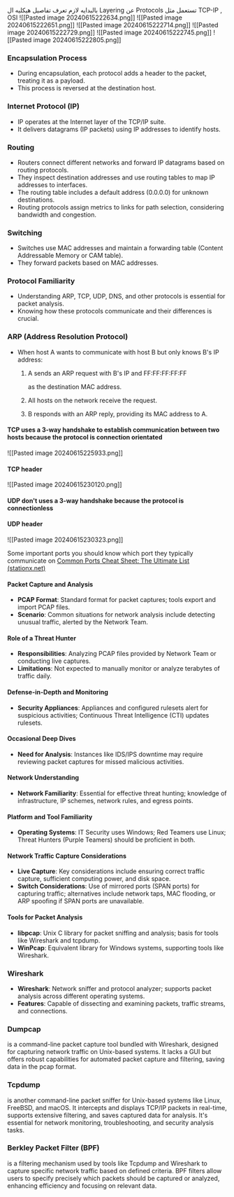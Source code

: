 بالبدايه لازم تعرف تفاصيل هيكليه ال Layering عن Protocols تستعمل مثل TCP-IP , OSI
![[Pasted image 20240615222634.png]]
![[Pasted image 20240615222651.png]]
![[Pasted image 20240615222714.png]]
![[Pasted image 20240615222729.png]]
![[Pasted image 20240615222745.png]]
![[Pasted image 20240615222805.png]]

### Encapsulation Process

- During encapsulation, each protocol adds a header to the packet, treating it as a payload.
- This process is reversed at the destination host.

### Internet Protocol (IP)

- IP operates at the Internet layer of the TCP/IP suite.
- It delivers datagrams (IP packets) using IP addresses to identify hosts.

### Routing

- Routers connect different networks and forward IP datagrams based on routing protocols.
- They inspect destination addresses and use routing tables to map IP addresses to interfaces.
- The routing table includes a default address (0.0.0.0) for unknown destinations.
- Routing protocols assign metrics to links for path selection, considering bandwidth and congestion.

### Switching

- Switches use MAC addresses and maintain a forwarding table (Content Addressable Memory or CAM table).
- They forward packets based on MAC addresses.

### Protocol Familiarity

- Understanding ARP, TCP, UDP, DNS, and other protocols is essential for packet analysis.
- Knowing how these protocols communicate and their differences is crucial.

### ARP (Address Resolution Protocol)

- When host A wants to communicate with host B but only knows B's IP address:
    1. A sends an ARP request with B's IP and FF:FF:FF:FF:FF
        
        as the destination MAC address.
    2. All hosts on the network receive the request.
    3. B responds with an ARP reply, providing its MAC address to A.

#### TCP uses a 3-way handshake to establish communication between two hosts because the protocol is connection orientated
![[Pasted image 20240615225933.png]]

#### TCP header
![[Pasted image 20240615230120.png]]

#### UDP don't uses a 3-way handshake because the protocol is connectionless

#### UDP header
![[Pasted image 20240615230323.png]]

Some important ports you should know which port they typically communicate on 
[Common Ports Cheat Sheet: The Ultimate List (stationx.net)](https://www.stationx.net/common-ports-cheat-sheet/)

#### Packet Capture and Analysis

- **PCAP Format**: Standard format for packet captures; tools export and import PCAP files.
- **Scenario**: Common situations for network analysis include detecting unusual traffic, alerted by the Network Team.

#### Role of a Threat Hunter

- **Responsibilities**: Analyzing PCAP files provided by Network Team or conducting live captures.
- **Limitations**: Not expected to manually monitor or analyze terabytes of traffic daily.

#### Defense-in-Depth and Monitoring

- **Security Appliances**: Appliances and configured rulesets alert for suspicious activities; Continuous Threat Intelligence (CTI) updates rulesets.

#### Occasional Deep Dives

- **Need for Analysis**: Instances like IDS/IPS downtime may require reviewing packet captures for missed malicious activities.

#### Network Understanding

- **Network Familiarity**: Essential for effective threat hunting; knowledge of infrastructure, IP schemes, network rules, and egress points.

#### Platform and Tool Familiarity

- **Operating Systems**: IT Security uses Windows; Red Teamers use Linux; Threat Hunters (Purple Teamers) should be proficient in both.

#### Network Traffic Capture Considerations

- **Live Capture**: Key considerations include ensuring correct traffic capture, sufficient computing power, and disk space.
- **Switch Considerations**: Use of mirrored ports (SPAN ports) for capturing traffic; alternatives include network taps, MAC flooding, or ARP spoofing if SPAN ports are unavailable.

#### Tools for Packet Analysis

- **libpcap**: Unix C library for packet sniffing and analysis; basis for tools like Wireshark and tcpdump.
- **WinPcap**: Equivalent library for Windows systems, supporting tools like Wireshark.

### Wireshark

- **Wireshark**: Network sniffer and protocol analyzer; supports packet analysis across different operating systems.
- **Features**: Capable of dissecting and examining packets, traffic streams, and connections.

### Dumpcap
is a command-line packet capture tool bundled with Wireshark, designed for capturing network traffic on Unix-based systems. It lacks a GUI but offers robust capabilities for automated packet capture and filtering, saving data in the pcap format.

### Tcpdump 
is another command-line packet sniffer for Unix-based systems like Linux, FreeBSD, and macOS. It intercepts and displays TCP/IP packets in real-time, supports extensive filtering, and saves captured data for analysis. It's essential for network monitoring, troubleshooting, and security analysis tasks.

### Berkley Packet Filter (BPF) 
is a filtering mechanism used by tools like Tcpdump and Wireshark to capture specific network traffic based on defined criteria. BPF filters allow users to specify precisely which packets should be captured or analyzed, enhancing efficiency and focusing on relevant data.

